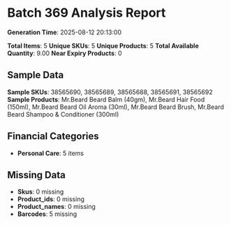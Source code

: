 # Batch 369 Analysis Report

**Generation Time**: 2025-08-12 20:13:00

**Total Items**: 5
**Unique SKUs**: 5
**Unique Products**: 5
**Total Available Quantity**: 9.00
**Near Expiry Products**: 0

## Sample Data
**Sample SKUs**: 38565690, 38565689, 38565688, 38565691, 38565692
**Sample Products**: Mr.Beard Beard Balm (40gm), Mr.Beard Hair Food (150ml), Mr.Beard Beard Oil Aroma (30ml), Mr.Beard Beard Brush, Mr.Beard Beard Shampoo & Conditioner (300ml)

## Financial Categories
- **Personal Care**: 5 items

## Missing Data
- **Skus**: 0 missing
- **Product_ids**: 0 missing
- **Product_names**: 0 missing
- **Barcodes**: 5 missing
